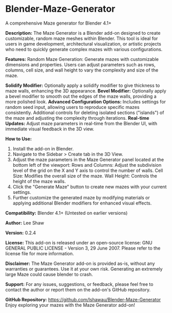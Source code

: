 # Blender-Maze-Generator
A comprehensive Maze generator for Blender 4.1+

**Description:**
The Maze Generator is a Blender add-on designed to create customizable, random maze meshes within Blender. This tool is ideal for users in game development, architectural visualization, or artistic projects who need to quickly generate complex mazes with various configurations.

**Features:**
Random Maze Generation: Generate mazes with customizable dimensions and properties. Users can adjust parameters such as rows, columns, cell size, and wall height to vary the complexity and size of the maze.

**Solidify Modifier:** Optionally apply a solidify modifier to give thickness to maze walls, enhancing the 3D appearance.
**Bevel Modifier:** Optionally apply a bevel modifier to smooth out the edges of the maze walls, providing a more polished look.
**Advanced Configuration Options:** Includes settings for random seed input, allowing users to reproduce specific mazes consistently. Additional controls for deleting isolated sections ("islands") of the maze and adjusting the complexity through iterations.
**Real-time Updates:** Adjust maze parameters in real-time from the Blender UI, with immediate visual feedback in the 3D view.

**How to Use:**
1. Install the add-on in Blender.
2. Navigate to the Sidebar > Create tab in the 3D View.
3. Adjust the maze parameters in the Maze Generator panel located at the bottom left of the viewport:
Rows and Columns: Adjust the subdivision level of the grid on the X and Y axis to control the number of walls.
Cell Size: Modifies the overall size of the maze.
Wall Height: Controls the height of the maze walls.
4. Click the "Generate Maze" button to create new mazes with your current settings.
5. Further customize the generated maze by modifying materials or applying additional Blender modifiers for enhanced visual effects.

   
**Compatibility:**
Blender 4.1+ (Untested on earlier versions)

**Author:**
Lee Shaw


**Version:**
0.2.4


**License:**
This add-on is released under an open-source license: GNU GENERAL PUBLIC LICENSE - Version 3, 29 June 2007. Please refer to the license file for more information.


**Disclaimer:**
The Maze Generator add-on is provided as-is, without any warranties or guarantees. Use it at your own risk. Generating an extremely large Maze could cause blender to crash.


**Support:**
For any issues, suggestions, or feedback, please feel free to contact the author or report them on the add-on's GitHub repository.


**GitHub Repository:**
https://github.com/lshawau/Blender-Maze-Generator
Enjoy exploring your mazes with the Maze Generator add-on!
